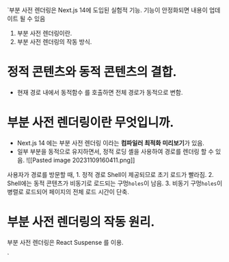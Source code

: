 `부분 사전 렌더링은 Next.js 14에 도입된 실험적 기능. 기능이 안정화되면 내용이 업데이트 될 수 있음

1. 부분 사전 렌더링이란.
2. 부분 사전 렌더링의 작동 방식.

# 정적 콘텐츠와 동적 콘텐츠의 결합.

- 현재 경로 내에서 동적함수 를 호출하면 전체 경로가 동적으로 변함.

# 부분 사전 렌더링이란 무엇입니까.

- Next.js 14 에는 부분 사전 렌더링 이라는 **컴파일러 최적화 미리보기**가 있음.
- 일부 부분을 동적으로 유지하면서, 정적 로딩 셸을 사용하여 경로를 렌더링 할 수 있음.
![[Pasted image 20231109160411.png]]

사용자가 경로를 방문할 때,
	1. 정적 경로 Shell이 제공되므로 초기 로드가 빨라짐.
	2. Shell에는 동적 콘텐츠가 비동기로 로드되는 구멍`holes`이 남음.
	3. 비동기 구멍`holes`이 병렬로 로드되어 페이지의 전체 로드 시간이 단축.


# 부분 사전 렌더링의 작동 원리.

부분 사전 렌더링은 React Suspense 를 이용. 


`